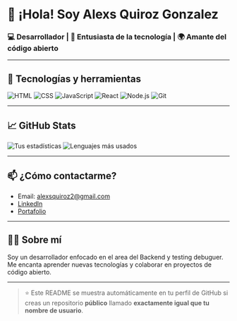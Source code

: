 # 👋 ¡Hola! Soy Alexs Quiroz Gonzalez

### 💻 Desarrollador | 🚀 Entusiasta de la tecnología | 🌍 Amante del código abierto

---

## 🧰 Tecnologías y herramientas

![HTML](https://img.shields.io/badge/HTML5-E34F26?style=flat&logo=html5&logoColor=white)
![CSS](https://img.shields.io/badge/CSS3-1572B6?style=flat&logo=css3&logoColor=white)
![JavaScript](https://img.shields.io/badge/JavaScript-F7DF1E?style=flat&logo=javascript&logoColor=black)
![React](https://img.shields.io/badge/React-20232A?style=flat&logo=react&logoColor=61DAFB)
![Node.js](https://img.shields.io/badge/Node.js-43853D?style=flat&logo=node.js&logoColor=white)
![Git](https://img.shields.io/badge/Git-F05032?style=flat&logo=git&logoColor=white)

---

## 📈 GitHub Stats

![Tus estadísticas](https://github-readme-stats.vercel.app/api?username=cabrero10001&show_icons=true&theme=radical)
![Lenguajes más usados](https://github-readme-stats.vercel.app/api/top-langs/?username=cabrero10001&layout=compact&theme=radical)

---

## 📫 ¿Cómo contactarme?

- Email: alexsquiroz2@gmail.com  
- [LinkedIn](linkedin.com/in/alexs-quiroz-gonzalez-18755b275)  
- [Portafolio](https://tuportafolio.com)  

---

## 🙋‍♂️ Sobre mí

Soy un desarrollador enfocado en el area del Backend y testing debuguer. Me encanta aprender nuevas tecnologías y colaborar en proyectos de código abierto.

---

> ⭐ Este README se muestra automáticamente en tu perfil de GitHub si creas un repositorio **público** llamado **exactamente igual que tu nombre de usuario**.
